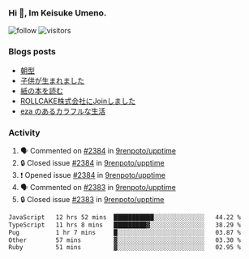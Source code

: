 ### Hi 👋, Im Keisuke Umeno.

<!--
**9renpoto/9renpoto** is a ✨ _special_ ✨ repository because its `README.md` (this file) appears on your GitHub profile.

Here are some ideas to get you started:

- 🔭 I’m currently working on ...
- 🌱 I’m currently learning ...
- 👯 I’m looking to collaborate on ...
- 🤔 I’m looking for help with ...
- 💬 Ask me about ...
- 📫 How to reach me: ...
- 😄 Pronouns: ...
- ⚡ Fun fact: ...
-->

![follow](https://img.shields.io/github/followers/9renpoto?label=Follow&style=social)
![visitors](https://komarev.com/ghpvc/?username=9renpoto&label=Profile%20views&color=0e75b6&style=flat)

### Blogs posts

<!-- BLOG-POST-LIST:START -->
- [朝型](https://9renpoto.win/entry/2024/05/29/im-an-early)
- [子供が生まれました](https://9renpoto.win/entry/2024/04/18/hello-world)
- [紙の本を読む](https://9renpoto.win/entry/2024/02/25/reading-papar-book)
- [ROLLCAKE株式会社にJoinしました](https://9renpoto.win/entry/2024/02/11/join)
- [eza のあるカラフルな生活](https://9renpoto.win/entry/2024/02/01/eza)
<!-- BLOG-POST-LIST:END -->

### Activity

<!--START_SECTION:activity-->
1. 🗣 Commented on [#2384](https://github.com/9renpoto/upptime/issues/2384#issuecomment-2180006384) in [9renpoto/upptime](https://github.com/9renpoto/upptime)
2. 🔒 Closed issue [#2384](https://github.com/9renpoto/upptime/issues/2384) in [9renpoto/upptime](https://github.com/9renpoto/upptime)
3. ❗ Opened issue [#2384](https://github.com/9renpoto/upptime/issues/2384) in [9renpoto/upptime](https://github.com/9renpoto/upptime)
4. 🗣 Commented on [#2383](https://github.com/9renpoto/upptime/issues/2383#issuecomment-2179875335) in [9renpoto/upptime](https://github.com/9renpoto/upptime)
5. 🔒 Closed issue [#2383](https://github.com/9renpoto/upptime/issues/2383) in [9renpoto/upptime](https://github.com/9renpoto/upptime)
<!--END_SECTION:activity-->

<!--START_SECTION:waka-->

```txt
JavaScript   12 hrs 52 mins  ███████████░░░░░░░░░░░░░░   44.22 %
TypeScript   11 hrs 8 mins   █████████▓░░░░░░░░░░░░░░░   38.29 %
Pug          1 hr 7 mins     █░░░░░░░░░░░░░░░░░░░░░░░░   03.87 %
Other        57 mins         ▓░░░░░░░░░░░░░░░░░░░░░░░░   03.30 %
Ruby         51 mins         ▓░░░░░░░░░░░░░░░░░░░░░░░░   02.95 %
```

<!--END_SECTION:waka-->
